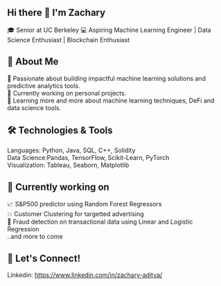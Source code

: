 ## Hi there 👋 I'm Zachary 
🎓 Senior at UC Berkeley
💻 Aspiring Machine Learning Engineer | Data Science Enthusiast | Blockchain Enthusiast
<!--
**Zachaditya/Zachaditya** is a ✨ _special_ ✨ repository because its `README.md` (this file) appears on your GitHub profile.


- 🔭 I’m currently working on ...
- 🌱 I’m currently learning ...
- 👯 I’m looking to collaborate on ...
- 🤔 I’m looking for help with ...
- 💬 Ask me about ...
- 📫 How to reach me: ...
- 😄 Pronouns: ...
- ⚡ Fun fact: ...
-->

## 🚀 About Me
🌟 Passionate about building impactful machine learning solutions and predictive analytics tools. <br>
🎯 Currently working on personal projects. <br>
🌱 Learning more and more about machine learning techniques, DeFi and data science tools. <br>

## 🛠 Technologies & Tools
Languages: Python, Java, SQL, C++, Solidity <br>
Data Science:Pandas, TensorFlow, Scikit-Learn, PyTorch <br>
Visualization: Tableau, Seaborn, Matplotlib <br> 

## 👀 Currently working on 
📈 S&P500 predictor using Random Forest Regressors <br>
💥 Customer Clustering for targetted advertising <br>
🥷 Fraud detection on transactional data using Linear and Logistic Regression<br>
..and more to come

## 👋 Let's Connect!
Linkedin: https://www.linkedin.com/in/zachary-aditya/
